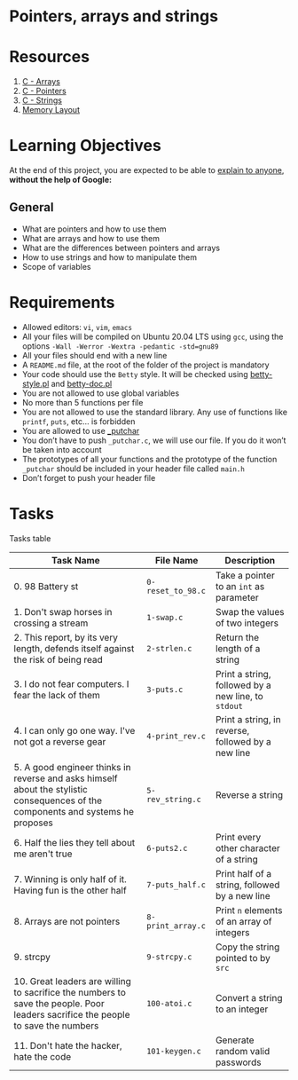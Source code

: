 # Pointers, arrays and strings

# Resources
1. [C - Arrays](https://www.tutorialspoint.com/cprogramming/c_arrays.htm)
2. [C - Pointers](https://www.tutorialspoint.com/cprogramming/c_pointers.htm)
3. [C - Strings](https://www.tutorialspoint.com/cprogramming/c_strings.htm)
4. [Memory Layout](https://aticleworld.com/memory-layout-of-c-program/)

# Learning Objectives
At the end of this project, you are expected to be able to [explain to anyone](https://fs.blog/feynman-learning-technique/?fbclid=IwAR2K5_BGPVo0QjJXkOIIqNsqcXK4lTskPWJvA0asKQIGtCPWaQBdKmj1Ztg), **without the help of Google:**

## General
* What are pointers and how to use them
* What are arrays and how to use them
* What are the differences between pointers and arrays
* How to use strings and how to manipulate them
* Scope of variables

# Requirements
* Allowed editors: `vi`, `vim`, `emacs`
* All your files will be compiled on Ubuntu 20.04 LTS using `gcc`, using the options `-Wall -Werror -Wextra -pedantic -std=gnu89`
* All your files should end with a new line
* A `README.md` file, at the root of the folder of the project is mandatory
* Your code should use the `Betty` style. It will be checked using [betty-style.pl](https://github.com/holbertonschool/Betty/blob/master/betty-style.pl) and [betty-doc.pl](https://github.com/holbertonschool/Betty/blob/master/betty-doc.pl)
* You are not allowed to use global variables
* No more than 5 functions per file
* You are not allowed to use the standard library. Any use of functions like `printf`, `puts`, etc… is forbidden
* You are allowed to use [_putchar](https://github.com/holbertonschool/_putchar.c/blob/master/_putchar.c)
* You don’t have to push `_putchar.c`, we will use our file. If you do it won’t be taken into account
* The prototypes of all your functions and the prototype of the function `_putchar` should be included in your header file called `main.h`
* Don’t forget to push your header file

# Tasks
Tasks table

| Task Name  | File Name | Description |
| --------------- | ------------------------------ |---------------------------------------------------------------|
| 0. 98 Battery st  | `0-reset_to_98.c`  | Take a pointer to an `int` as parameter |
| 1. Don't swap horses in crossing a stream | `1-swap.c` | Swap the values of two integers |
| 2. This report, by its very length, defends itself against the risk of being read | `2-strlen.c` | Return the length of a string |
| 3. I do not fear computers. I fear the lack of them | `3-puts.c` | Print a string, followed by a new line, to `stdout` |
| 4. I can only go one way. I've not got a reverse gear | `4-print_rev.c` | Print a string, in reverse, followed by a new line |
| 5. A good engineer thinks in reverse and asks himself about the stylistic consequences of the components and systems he proposes | `5-rev_string.c` | Reverse a string |
| 6. Half the lies they tell about me aren't true | `6-puts2.c` | Print every other character of a string |
| 7. Winning is only half of it. Having fun is the other half | `7-puts_half.c` | Print half of a string, followed by a new line |
| 8. Arrays are not pointers | `8-print_array.c` | Print `n` elements of an array of integers |
| 9. strcpy | `9-strcpy.c` | Copy the string pointed to by `src` |
| 10. Great leaders are willing to sacrifice the numbers to save the people. Poor leaders sacrifice the people to save the numbers | `100-atoi.c` | Convert a string to an integer |
| 11. Don't hate the hacker, hate the code | `101-keygen.c` | Generate random valid passwords |
